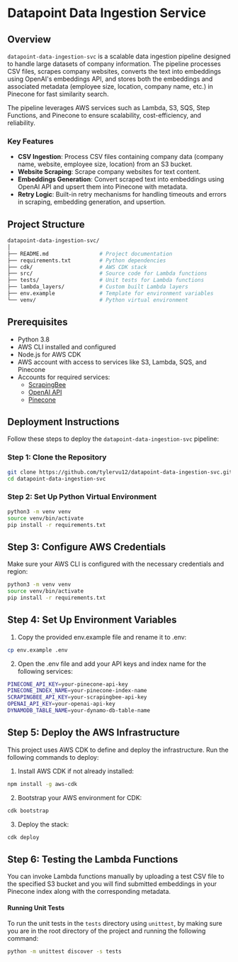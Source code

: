 # Datapoint Data Ingestion Service

## Overview

`datapoint-data-ingestion-svc` is a scalable data ingestion pipeline designed to handle large datasets of company information. The pipeline processes CSV files, scrapes company websites, converts the text into embeddings using OpenAI's embeddings API, and stores both the embeddings and associated metadata (employee size, location, company name, etc.) in Pinecone for fast similarity search. 

The pipeline leverages AWS services such as Lambda, S3, SQS, Step Functions, and Pinecone to ensure scalability, cost-efficiency, and reliability.

### Key Features
- **CSV Ingestion**: Process CSV files containing company data (company name, website, employee size, location) from an S3 bucket.
- **Website Scraping**: Scrape company websites for text content.
- **Embeddings Generation**: Convert scraped text into embeddings using OpenAI API and upsert them into Pinecone with metadata.
- **Retry Logic**: Built-in retry mechanisms for handling timeouts and errors in scraping, embedding generation, and upsertion.
  
## Project Structure

```bash
datapoint-data-ingestion-svc/
│
├── README.md                # Project documentation
├── requirements.txt         # Python dependencies
├── cdk/                     # AWS CDK stack 
├── src/                     # Source code for Lambda functions
├── tests/                   # Unit tests for Lambda functions
├── lambda_layers/           # Custom built Lambda layers
├── env.example              # Template for environment variables
└── venv/                    # Python virtual environment
```

## Prerequisites

- Python 3.8
- AWS CLI installed and configured
- Node.js for AWS CDK
- AWS account with access to services like S3, Lambda, SQS, and Pinecone
- Accounts for required services:
  - [ScrapingBee](https://www.scrapingbee.com/)
  - [OpenAI API](https://openai.com/)
  - [Pinecone](https://www.pinecone.io/)

## Deployment Instructions

Follow these steps to deploy the `datapoint-data-ingestion-svc` pipeline:

### Step 1: Clone the Repository

```bash
git clone https://github.com/tylervu12/datapoint-data-ingestion-svc.git
cd datapoint-data-ingestion-svc
```

### Step 2: Set Up Python Virtual Environment

```bash
python3 -m venv venv
source venv/bin/activate
pip install -r requirements.txt
```

## Step 3: Configure AWS Credentials

Make sure your AWS CLI is configured with the necessary credentials and region:

```bash
python3 -m venv venv
source venv/bin/activate
pip install -r requirements.txt
```

## Step 4: Set Up Environment Variables

1. Copy the provided env.example file and rename it to .env:

```bash
cp env.example .env
```

2. Open the .env file and add your API keys and index name for the following services:

```bash
PINECONE_API_KEY=your-pinecone-api-key
PINECONE_INDEX_NAME=your-pinecone-index-name
SCRAPINGBEE_API_KEY=your-scrapingbee-api-key
OPENAI_API_KEY=your-openai-api-key
DYNAMODB_TABLE_NAME=your-dynamo-db-table-name
```

## Step 5: Deploy the AWS Infrastructure

This project uses AWS CDK to define and deploy the infrastructure. Run the following commands to deploy:

1. Install AWS CDK if not already installed:

```bash
npm install -g aws-cdk
```

2. Bootstrap your AWS environment for CDK:

```bash
cdk bootstrap
```

3. Deploy the stack:

```bash
cdk deploy
```

## Step 6: Testing the Lambda Functions

You can invoke Lambda functions manually by uploading a test CSV file to the specified S3 bucket and you will find submitted embeddings in your Pinecone index along with the corresponding metadata.

#### Running Unit Tests

To run the unit tests in the `tests` directory using `unittest`, by making sure you are in the root directory of the project and running the following command:

```bash
python -m unittest discover -s tests
```
